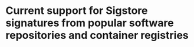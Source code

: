# Current support for Sigstore signatures from popular software repositories and container registries
